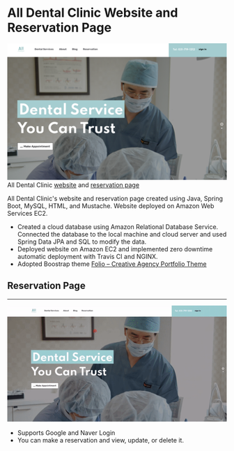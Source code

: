 # All Dental Clinic Website and Reservation Page


![](resources/first-image.png)  
All Dental Clinic [website](alldent.kr/en) and [reservation page](alldent.kr/reservation)

All Dental Clinic's website and reservation page created using Java, Spring Boot, MySQL, HTML, and Mustache. Website deployed on Amazon Web Services EC2. 

- Created a cloud database using Amazon Relational Database Service. Connected the database to the local machine and cloud server and used Spring Data JPA and SQL to modify the data.
- Deployed website on Amazon EC2 and implemented zero downtime automatic deployment with Travis CI and NGINX.
- Adopted Boostrap theme [Folio – Creative Agency Portfolio Theme](https://themes.getbootstrap.com/product/folio-creative-agency-portfolio-theme/)

## Reservation Page

---
![](resources/reservation-vid.gif)  
- Supports Google and Naver Login
- You can make a reservation and view, update, or delete it. 



  
